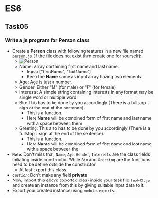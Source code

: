 # ES6
## Task05
### Write a js program for Person class
* Create a **Person** class with following features in a new file named `person.js` (if the file does not exist then create one for yourself):
  * ![Person](https://media.prod.mdn.mozit.cloud/attachments/2016/09/16/13889/379b78629e89434f1a067bb7e50abe00/person-diagram.png)
  * Name: Array containing first name and last name.
    * Input: ["firstName", "lastName"]
    * Keep the **Name** same as input array having two elements.
  * Age: Age is just a number.
  * Gender: Either "M" (for male) or "F" (for female)
  * Interests: A simple string containing interests in any format may be single word or multiple word.
  * Bio: This has to be done by you accordingly (There is a fullstop `.` sign at the end of the sentence).
    * This is a function.
    * Here **Name** will be combined form of first name and last name with a space between them
  * Greeting: This also has to be done by you accordingly (There is a fullstop `.` sign at the end of the sentence).
    * This is a function.
    * Here **Name** will be combined form of first name and last name with a space between the
* **`Note`**: Don't miss that, `Name`, `Age`, `Gender`, `Interests` are the class fields initiating inside constructor. While `Bio` and `Greeting` are the functions need to be define outside the constructor.
  * At last export this class.
* *`Caution`*: Don't make any field **private**
* Now, import this above exported class inside your task file `task05.js` and create an instance from this by giving suitable input data to it.
* Export your created instance using `module.exports`.

